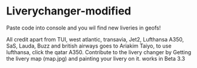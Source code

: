 # Liverychanger-modified

Paste code into console and you wil find new liveries in  geofs!

All credit apart from TUI, west atlantic, transavia, Jet2, Lufthansa A350, SaS, Lauda, Buzz and british airways goes to Ariakim Taiyo, to use lufthansa, click the qatar A350. Contribute to the livery changer by Getting the livery map (map.jpg) and painting your livery on it.
works in Beta 3.3 

